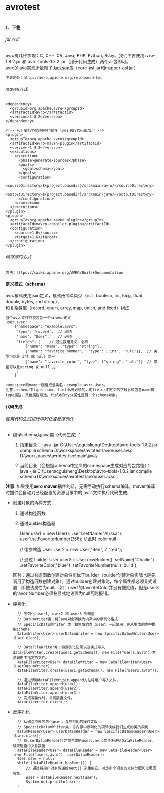 # avrotest
---
#### 1、下载
###### jar方式
avro有几种实现：C, C++, C#, Java, PHP, Python, Ruby。我们主要使用avro-1.8.2.jar 和 avro-tools-1.8.2.jar（用于代码生成）两个jar包即可。<br>
avro的java实现还依赖了[Jackson](http://wiki.fasterxml.com/JacksonDownload "Jackson")库（core-asl.jar和mapper-asl.jar）

    下载地址：http://avro.apache.org/releases.html
    
###### maven方式

    <dependency>
      <groupId>org.apache.avro</groupId>
      <artifactId>avro</artifactId>
      <version>1.8.2</version>
    </dependency>
          
    <!-- 以下是avro的maven插件 (用于执行代码生成): -->
    <plugin>
      <groupId>org.apache.avro</groupId>
      <artifactId>avro-maven-plugin</artifactId>
      <version>1.8.2</version>
      <executions>
        <execution>
          <phase>generate-sources</phase>
          <goals>
            <goal>schema</goal>
          </goals>
          <configuration>
            <sourceDirectory>${project.basedir}/src/main/avro/</sourceDirectory>
            <outputDirectory>${project.basedir}/src/main/java/</outputDirectory>
          </configuration>
        </execution>
      </executions>
    </plugin>
    <plugin>
      <groupId>org.apache.maven.plugins</groupId>
      <artifactId>maven-compiler-plugin</artifactId>
      <configuration>
        <source>1.6</source>
        <target>1.6</target>
      </configuration>
    </plugin>

###### 编译源码方式

    方法：https://cwiki.apache.org/AVRO/Build+Documentation
    
    
#### 定义模式（schema）
avro模式使用json定义，模式由简单类型（null, boolean, int, long, float, double, bytes, and string）、<br>
和复杂类型（record, enum, array, map, union, and fixed）组成

    当个avsc文件只能包含一个schema定义
    user.avsc:
        {"namespace": "example.avro",
         "type": "record",  // 必须
         "name": "User",    // 必须
         "fields": [    // 通过数组定义，必须
             {"name": "name", "type": "string"},
             {"name": "favorite_number",  "type": ["int", "null"]},  // 类型可以是 int 或 null 之一
             {"name": "favorite_color", "type": ["string", "null"]}  // 类型可以是string 或 null 之一
         ]
        }
     
    namespace和name一起组成全类名：example.avro.User。
    注意：schema中type、name、fields是必须的。而fields中定义的字段必须包含name和type属性，其他属性可选。field的type属性是另一个schema对象。

#### 代码生成
###### 使用代码生成进行序列化或反序列化
* 编译schema为java类（代码生成）：
    
     1. 指定目录：
        java -jar C:\Users\cguisheng\Desktop\avro-tools-1.8.2.jar compile schema D:\workspaces\avrotest\avro\user.avsc D:\workspaces\avrotest\src\main\java\       
        
     2. 当前目录（会根据schema中定义的namespace生成对应的包路径）：
        java -jar C:\Users\cguisheng\Desktop\avro-tools-1.8.2.jar compile schema D:\workspaces\avrotest\avro\user.avsc .

**注意**: 如果使用**avro maven**插件的话，无需手动执行schema编译，maven编译时插件会自动对已经配置的资源目录中的.avsc文件执行代码生成。

* 创建对象的两种方式

    1. 通过构造函数
    2. 通过builder构造器  
    
    
        User user1 = new User();
        user1.setName("Alyssa");
        user1.setFavoriteNumber(256);
        // 此时 color null
        
        // 带参构造
        User user2 = new User("Ben", 7, "red");
        
        // 通过 builder
        User user3 = User.newBuilder()
                     .setName("Charlie")
                     .setFavoriteColor("blue")
                     .setFavoriteNumber(null)
                     .build();
    
    区别：通过构造函数创建对象性能优于builder（builder创建对象实际也是先调用了构造函数创建对象）。通过builder创建对象时，每个属性都必须显式设置，即使该属性为null。
    如：user1的favoriteColor并没有被赋值，但是user3的favoriNumber必须被显式地设置为null否则报错。

* 序列化

        // 序列化 user1, user2 和 user3 到磁盘
        // DatumWriter类：将Java对象转换为内存中的序列化格式
        // SpecificDatumWriter 类：和生成的类（user）一起使用，并从生成的类中提取schema
        DatumWriter<User> userDatumWriter = new SpecificDatumWriter<User>(User.class);
        
        // DataFileWriter类：将序列化记录以及模式写入dataFileWriter.create(user1.getSchema(), new File("users.avro"))方法调用中指定的文件。
        DataFileWriter<User> dataFileWriter = new DataFileWriter<User>(userDatumWriter);
        dataFileWriter.create(user1.getSchema(), new File("users.avro"));
        
        // 通过调用dataFileWriter.append方法将用户写入文件。
        dataFileWriter.append(user1);
        dataFileWriter.append(user2);
        dataFileWriter.append(user3);
        // 完成写操作时，关闭数据文件。
        dataFileWriter.close();


* 反序列化

        // 从磁盘中反序列化user，与序列化的操作类似
        // SpecificDatumWriter类：将内存中序列化的项转换成我们生成的类的实例
        DatumReader<User> userDatumReader = new SpecificDatumReader<User>(User.class);
        // 将userDatumReader和之前生成的users.avro文件传递给DataFileReader，读取磁盘中文件数据
        DataFileReader<User> dataFileReader = new DataFileReader<User>(new File("users.avro"), userDatumReader);
        User user = null;
        while (dataFileReader.hasNext()) {
            // 通过将用户对象传递给next() 来重用它。减少多个项目的文件分配和垃圾回收象。
            user = dataFileReader.next(user);
            System.out.println(user);
        }